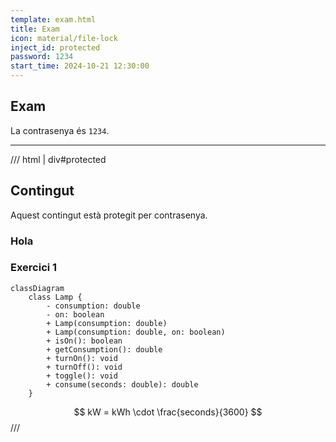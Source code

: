 ```yaml
---
template: exam.html
title: Exam
icon: material/file-lock
inject_id: protected
password: 1234
start_time: 2024-10-21 12:30:00
---
```


## Exam
La contrasenya és `1234`.

---

/// html | div#protected
## Contingut
Aquest contingut està protegit per contrasenya.

### Hola
### Exercici 1

```mermaid
classDiagram
    class Lamp {
        - consumption: double
        - on: boolean
        + Lamp(consumption: double)
        + Lamp(consumption: double, on: boolean)
        + isOn(): boolean
        + getConsumption(): double
        + turnOn(): void
        + turnOff(): void
        + toggle(): void
        + consume(seconds: double): double
    }
```

$$
kW = kWh \cdot \frac{seconds}{3600}
$$
///
